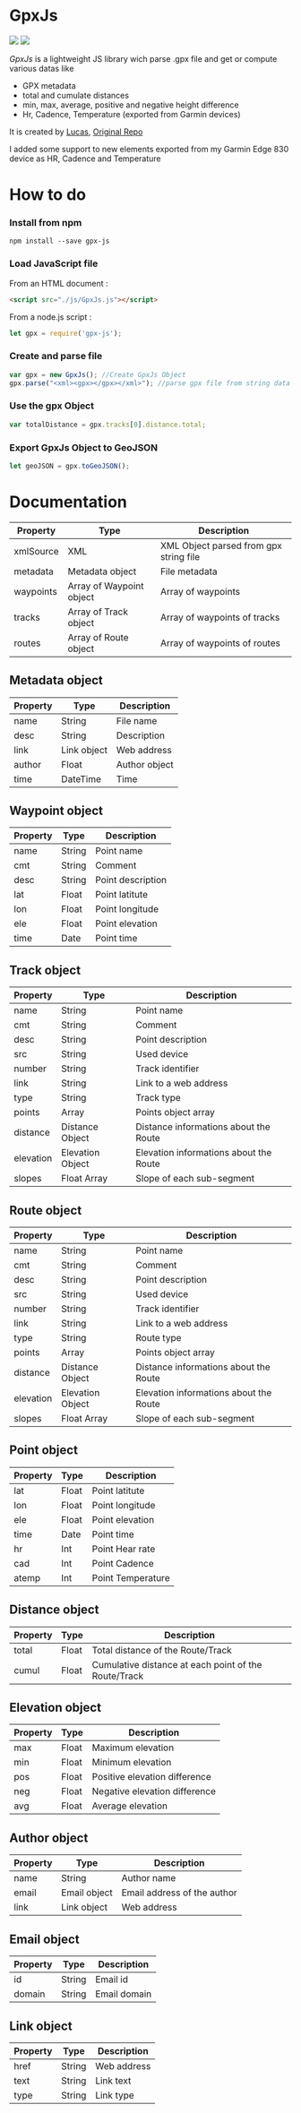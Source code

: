 # GpxJs

![](https://github.com/Luuka/gpx-parser/workflows/master-ci/badge.svg) ![](https://github.com/Luuka/gpx-parser/workflows/develop-ci/badge.svg)

*GpxJs* is a lightweight JS library wich parse .gpx file and get or compute various datas like
- GPX metadata
- total and cumulate distances
- min, max, average, positive and negative height difference
- Hr, Cadence, Temperature (exported from Garmin devices)

It is created by <a href="https://github.com/Luuka">Lucas</a>, <a href="https://github.com/Luuka/GPXParser.js">Original Repo</a>

I added some support to new elements exported from my Garmin Edge 830 device as HR, Cadence and Temperature


# How to do

### Install from npm
`npm install --save gpx-js` 

### Load JavaScript file

From an HTML document :
```html
<script src="./js/GpxJs.js"></script>
```

From a node.js script :
```js
let gpx = require('gpx-js');
```

### Create and parse file
```js
var gpx = new GpxJs(); //Create GpxJs Object
gpx.parse("<xml><gpx></gpx></xml>"); //parse gpx file from string data
```

### Use the gpx Object

```js
var totalDistance = gpx.tracks[0].distance.total;
```

### Export GpxJs Object to GeoJSON

```js
let geoJSON = gpx.toGeoJSON();
```           

# Documentation

| Property  | Type | Description|
| ------------- | ------------- | ------------- |
| xmlSource | XML | XML Object parsed from gpx string file |
| metadata | Metadata object | File metadata |
| waypoints | Array of Waypoint object | Array of waypoints |
| tracks | Array of Track object | Array of waypoints of tracks |
| routes | Array of Route object | Array of waypoints of routes |

## Metadata object

| Property | Type   | Description       |
| -------- | ------ | ----------------- |
| name      | String | File name |
| desc      | String | Description |
| link      | Link object | Web address  |
| author    | Float  | Author object    |
| time      | DateTime  | Time   |


## Waypoint object
| Property | Type   | Description       |
| -------- | ------ | ----------------- |
| name     | String | Point name |
| cmt      | String | Comment           |
| desc     | String | Point description |
| lat      | Float  | Point latitute    |
| lon      | Float  | Point longitude   |
| ele      | Float  | Point elevation   |
| time     | Date   | Point time        |

## Track object
| Property | Type   | Description       |
| -------- | ------ | ----------------- |
| name     | String | Point name |
| cmt      | String | Comment           |
| desc     | String | Point description |
| src      | String | Used device           |
| number      | String | Track identifier           |
| link      | String | Link to a web address           |
| type      | String | Track type           |
| points      | Array | Points object array |
| distance      | Distance Object | Distance informations about the Route |
| elevation      | Elevation Object | Elevation informations about the Route |
| slopes      | Float Array | Slope of each sub-segment|


## Route object
| Property | Type   | Description       |
| -------- | ------ | ----------------- |
| name     | String | Point name |
| cmt      | String | Comment           |
| desc     | String | Point description |
| src      | String | Used device           |
| number      | String | Track identifier           |
| link      | String | Link to a web address           |
| type      | String | Route type           |
| points      | Array | Points object array    |
| distance      | Distance Object | Distance informations about the Route |
| elevation      | Elevation Object | Elevation informations about the Route |
| slopes      | Float Array | Slope of each sub-segment|


## Point object
| Property | Type   | Description       |
| -------- | ------ | ----------------- |
| lat      | Float  | Point latitute    |
| lon      | Float  | Point longitude   |
| ele      | Float  | Point elevation   |
| time     | Date   | Point time        |
| hr       | Int    | Point Hear rate   |
| cad      | Int    | Point Cadence     |
| atemp    | Int    | Point Temperature |


## Distance object
| Property | Type   | Description       |
| -------- | ------ | ----------------- |
| total      | Float  | Total distance of the Route/Track    |
| cumul      | Float  | Cumulative distance at each point of the Route/Track   |


## Elevation object
| Property | Type   | Description       |
| -------- | ------ | ----------------- |
| max      | Float  | Maximum elevation   |
| min      | Float  | Minimum elevation  |
| pos      | Float  | Positive elevation difference  |
| neg      | Float  | Negative elevation difference  |
| avg      | Float  | Average elevation |


## Author object
| Property | Type   | Description       |
| -------- | ------ | ----------------- |
| name      | String  | Author name     |
| email     | Email object  | Email address of the author |
| link      | Link object  | Web address |

## Email object
| Property | Type   | Description       |
| -------- | ------ | ----------------- |
| id       | String | Email id          |
| domain   | String | Email domain      |

## Link  object
| Property | Type   | Description       |
| -------- | ------ | ----------------- |
| href     | String | Web address       |
| text     | String | Link text         |
| type     | String | Link type         |
